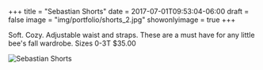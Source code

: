 +++
title = "Sebastian Shorts" 
date =  2017-07-01T09:53:04-06:00
draft = false
image = "img/portfolio/shorts_2.jpg"
showonlyimage = true
+++

Soft. Cozy. Adjustable waist and straps. These are a must have for any little bee's fall wardrobe.
Sizes 0-3T
$35.00

![Sebastian Shorts](/img/portfolio/shorts_2.jpg)
